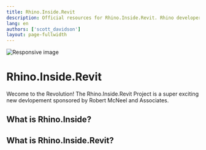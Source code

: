 ```yaml
---
title: Rhino.Inside.Revit
description: Official resources for Rhino.Inside.Revit. Rhino developer tools are royalty free and include support.
lang: en
authors: ['scott_davidson']
layout: page-fullwidth
---
```


<img src="{{ site.baseurl }}/static/images/rir-floors.jpg" class="img-fluid" alt="Responsive image">


# Rhino.Inside.Revit

Wecome to the Revolution!
The Rhino.Inside.Revit Project is a super exciting new devlopement sponsored by Robert McNeel and Associates.

## What is Rhino.Inside?

## What is Rhino.Inside.Revit?